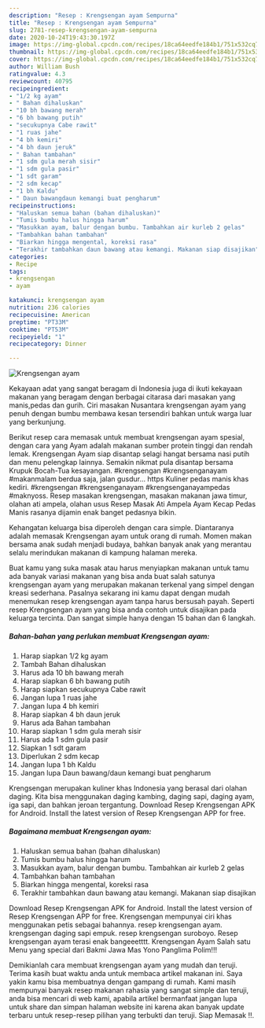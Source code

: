 ```yaml
---
description: "Resep : Krengsengan ayam Sempurna"
title: "Resep : Krengsengan ayam Sempurna"
slug: 2781-resep-krengsengan-ayam-sempurna
date: 2020-10-24T19:43:30.197Z
image: https://img-global.cpcdn.com/recipes/18ca64eedfe184b1/751x532cq70/krengsengan-ayam-foto-resep-utama.jpg
thumbnail: https://img-global.cpcdn.com/recipes/18ca64eedfe184b1/751x532cq70/krengsengan-ayam-foto-resep-utama.jpg
cover: https://img-global.cpcdn.com/recipes/18ca64eedfe184b1/751x532cq70/krengsengan-ayam-foto-resep-utama.jpg
author: William Bush
ratingvalue: 4.3
reviewcount: 40795
recipeingredient:
- "1/2 kg ayam"
- " Bahan dihaluskan"
- "10 bh bawang merah"
- "6 bh bawang putih"
- "secukupnya Cabe rawit"
- "1 ruas jahe"
- "4 bh kemiri"
- "4 bh daun jeruk"
- " Bahan tambahan"
- "1 sdm gula merah sisir"
- "1 sdm gula pasir"
- "1 sdt garam"
- "2 sdm kecap"
- "1 bh Kaldu"
- " Daun bawangdaun kemangi buat pengharum"
recipeinstructions:
- "Haluskan semua bahan (bahan dihaluskan)"
- "Tumis bumbu halus hingga harum"
- "Masukkan ayam, balur dengan bumbu. Tambahkan air kurleb 2 gelas"
- "Tambahkan bahan tambahan"
- "Biarkan hingga mengental, koreksi rasa"
- "Terakhir tambahkan daun bawang atau kemangi. Makanan siap disajikan"
categories:
- Recipe
tags:
- krengsengan
- ayam

katakunci: krengsengan ayam 
nutrition: 236 calories
recipecuisine: American
preptime: "PT33M"
cooktime: "PT53M"
recipeyield: "1"
recipecategory: Dinner

---
```



![Krengsengan ayam](https://img-global.cpcdn.com/recipes/18ca64eedfe184b1/751x532cq70/krengsengan-ayam-foto-resep-utama.jpg)

Kekayaan adat yang sangat beragam di Indonesia juga di ikuti kekayaan makanan yang beragam dengan berbagai citarasa dari masakan yang manis,pedas dan gurih. Ciri masakan Nusantara krengsengan ayam yang penuh dengan bumbu membawa kesan tersendiri bahkan untuk warga luar yang berkunjung.


Berikut resep cara memasak untuk membuat krengsengan ayam spesial, dengan cara yang Ayam adalah makanan sumber protein tinggi dan rendah lemak. Krengsengan Ayam siap disantap selagi hangat bersama nasi putih dan menu pelengkap lainnya. Semakin nikmat pula disantap bersama Krupuk Bocah-Tua kesayangan. #krengsengan #krengsenganayam #makanmalam berdua saja, jalan gusdur… https Kuliner pedas manis khas kediri. #krengsengan #krengsenganayam #krengsenganayampedas #maknyoss. Resep masakan krengsengan, masakan makanan jawa timur, olahan ati ampela, olahan usus Resep Masak Ati Ampela Ayam Kecap Pedas Manis rasanya dijamin enak banget pedasnya bikin.

Kehangatan keluarga bisa diperoleh dengan cara simple. Diantaranya adalah memasak Krengsengan ayam untuk orang di rumah. Momen makan bersama anak sudah menjadi budaya, bahkan banyak anak yang merantau selalu merindukan makanan di kampung halaman mereka.

Buat kamu yang suka masak atau harus menyiapkan makanan untuk tamu ada banyak variasi makanan yang bisa anda buat salah satunya krengsengan ayam yang merupakan makanan terkenal yang simpel dengan kreasi sederhana. Pasalnya sekarang ini kamu dapat dengan mudah menemukan resep krengsengan ayam tanpa harus bersusah payah.
Seperti resep Krengsengan ayam yang bisa anda contoh untuk disajikan pada keluarga tercinta. Dan sangat simple hanya dengan 15 bahan dan 6 langkah.


<!--inarticleads1-->

##### Bahan-bahan yang perlukan membuat Krengsengan ayam:

1. Harap siapkan 1/2 kg ayam
1. Tambah  Bahan dihaluskan
1. Harus ada 10 bh bawang merah
1. Harap siapkan 6 bh bawang putih
1. Harap siapkan secukupnya Cabe rawit
1. Jangan lupa 1 ruas jahe
1. Jangan lupa 4 bh kemiri
1. Harap siapkan 4 bh daun jeruk
1. Harus ada  Bahan tambahan
1. Harap siapkan 1 sdm gula merah sisir
1. Harus ada 1 sdm gula pasir
1. Siapkan 1 sdt garam
1. Diperlukan 2 sdm kecap
1. Jangan lupa 1 bh Kaldu
1. Jangan lupa  Daun bawang/daun kemangi buat pengharum


Krengsengan merupakan kuliner khas Indonesia yang berasal dari olahan daging. Kita bisa menggunakan daging kambing, daging sapi, daging ayam, iga sapi, dan bahkan jeroan tergantung. Download Resep Krengsengan APK for Android. Install the latest version of Resep Krengsengan APP for free. 

<!--inarticleads2-->

##### Bagaimana membuat  Krengsengan ayam:

1. Haluskan semua bahan (bahan dihaluskan)
1. Tumis bumbu halus hingga harum
1. Masukkan ayam, balur dengan bumbu. Tambahkan air kurleb 2 gelas
1. Tambahkan bahan tambahan
1. Biarkan hingga mengental, koreksi rasa
1. Terakhir tambahkan daun bawang atau kemangi. Makanan siap disajikan


Download Resep Krengsengan APK for Android. Install the latest version of Resep Krengsengan APP for free. Krengsengan mempunyai ciri khas menggunakan petis sebagai bahannya. resep krengsengan ayam. krengsengan daging sapi empuk. resep krengsengan suroboyo. Resep krengsengan ayam terasi enak bangeeetttt. Krengsengan Ayam Salah satu Menu yang special dari Bakmi Jawa Mas Yono Panglima Polim!!! 

Demikianlah cara membuat krengsengan ayam yang mudah dan teruji. Terima kasih buat waktu anda untuk membaca artikel makanan ini. Saya yakin kamu bisa membuatnya dengan gampang di rumah. Kami masih mempunyai banyak resep makanan rahasia yang sangat simple dan teruji, anda bisa mencari di web kami, apabila artikel bermanfaat jangan lupa untuk share dan simpan halaman website ini karena akan banyak update terbaru untuk resep-resep pilihan yang terbukti dan teruji. Siap Memasak !!. 
